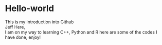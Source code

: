 # Hello-world
This is my introduction into Github  
Jeff Here,  
I am on my way to learning C++, Python and R here are some of the codes I have done, enjoy!
